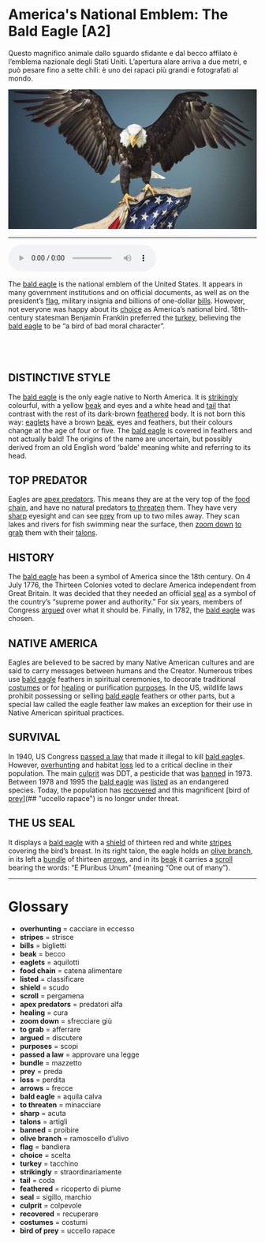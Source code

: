 # America's National Emblem: The Bald Eagle   [A2]

Questo magnifico animale dallo sguardo sfidante e dal becco affilato è l’emblema nazionale degli Stati Uniti. L’apertura alare arriva a due metri, e può pesare fino a sette chili: è uno dei rapaci più grandi e fotografati al mondo.

![](America%27s%20National%20Emblem%20The%20Bald%20Eagle.jpg)

--------------

<div>
<audio controls autoplay>
    <source src="https:/raw.githubusercontent.com/dartie/speakup/main/2023-10/America%27s%20National%20Emblem%20The%20Bald%20Eagle.mp3" type="audio/mpeg">
</audio>
</div>


The [bald eagle](## "aquila calva") is the national emblem of the United States. It appears in many government institutions and on official documents, as well as on the president’s [flag](## "bandiera"), military insignia and billions of one-dollar [bills](## "biglietti"). However, not everyone was happy about its [choice](## "scelta") as America’s national bird. 18th-century statesman Benjamin Franklin preferred the [turkey](## "tacchino"), believing the [bald eagle](## "aquila calva") to be “a bird of bad moral character”.

##  

## DISTINCTIVE STYLE
The [bald eagle](## "aquila calva") is the only eagle native to North America. It is [strikingly](## "straordinariamente") colourful, with a yellow [beak](## "becco") and eyes and a white head and [tail](## "coda") that contrast with the rest of its dark-brown [feathered](## "ricoperto di piume") body. It is not born this way: [eaglets](## "aquilotti") have a brown [beak](## "becco"), eyes and feathers, but their colours change at the age of four or five. The [bald eagle](## "aquila calva") is covered in feathers and not actually bald! The origins of the name are uncertain, but possibly derived from an old English word ‘balde’ meaning white and referring to its head. 

## TOP PREDATOR
Eagles are [apex predators](## "predatori alfa"). This means they are at the very top of the [food chain](## "catena alimentare"), and have no natural predators [to threaten](## "minacciare") them. They have very [sharp](## "acuta") eyesight and can see [prey](## "preda") from up to two miles away. They scan lakes and rivers for fish swimming near the surface, then [zoom down](## "sfrecciare giù") [to grab](## "afferrare") them with their [talons](## "artigli").

## HISTORY
The [bald eagle](## "aquila calva") has been a symbol of America since the 18th century. On 4 July 1776, the Thirteen Colonies voted to declare America independent from Great Britain. It was decided that they needed an official [seal](## "sigillo, marchio") as a symbol of the country’s “supreme power and authority.” For six years, members of Congress [argued](## "discutere") over what it should be. Finally, in 1782, the [bald eagle](## "aquila calva") was chosen.
 

## NATIVE AMERICA
Eagles are believed to be sacred by many Native American cultures and are said to carry messages between humans and the Creator. Numerous tribes use [bald eagle](## "aquila calva") feathers in spiritual ceremonies, to decorate traditional [costumes](## "costumi") or for [healing](## "cura") or purification [purposes](## "scopi"). In the US, wildlife laws prohibit possessing or selling [bald eagle](## "aquila calva") feathers or other parts, but a special law called the eagle feather law makes an exception for their use in Native American spiritual practices.

## SURVIVAL
In 1940, US Congress [passed a law](## "approvare una legge") that made it illegal to kill [bald eagle](## "aquila calva")s. However, [overhunting](## "cacciare in eccesso") and habitat [loss](## "perdita") led to a critical decline in their population. The main [culprit](## "colpevole") was DDT, a pesticide that was [banned](## "proibire") in 1973. Between 1978 and 1995 the [bald eagle](## "aquila calva") was [listed](## "classificare") as an endangered species. Today, the population has [recovered](## "recuperare") and this magnificent [bird of [prey](## "preda")](## "uccello rapace") is no longer under threat.

## THE US SEAL
It displays a [bald eagle](## "aquila calva") with a [shield](## "scudo") of thirteen red and white [stripes](## "strisce") covering the bird’s breast. In its right talon, the eagle holds an [olive branch](## "ramoscello d’ulivo"), in its left a [bundle](## "mazzetto") of thirteen [arrows](## "frecce"), and in its [beak](## "becco") it carries a [scroll](## "pergamena") bearing the words: “E Pluribus Unum” (meaning “One out of many”).

--------------

<div style = "display:block; clear:both; page-break-after:always;"></div>

# Glossary
* **overhunting** = cacciare in eccesso
* **stripes** = strisce
* **bills** = biglietti
* **beak** = becco
* **eaglets** = aquilotti
* **food chain** = catena alimentare
* **listed** = classificare
* **shield** = scudo
* **scroll** = pergamena
* **apex predators** = predatori alfa
* **healing** = cura
* **zoom down** = sfrecciare giù
* **to grab** = afferrare
* **argued** = discutere
* **purposes** = scopi
* **passed a law** = approvare una legge
* **bundle** = mazzetto
* **prey** = preda
* **loss** = perdita
* **arrows** = frecce
* **bald eagle** = aquila calva
* **to threaten** = minacciare
* **sharp** = acuta
* **talons** = artigli
* **banned** = proibire
* **olive branch** = ramoscello d’ulivo
* **flag** = bandiera
* **choice** = scelta
* **turkey** = tacchino
* **strikingly** = straordinariamente
* **tail** = coda
* **feathered** = ricoperto di piume
* **seal** = sigillo, marchio
* **culprit** = colpevole
* **recovered** = recuperare
* **costumes** = costumi
* **bird of prey** = uccello rapace
